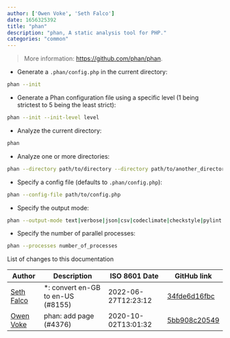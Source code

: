 ```yaml
---
author: ['Owen Voke', 'Seth Falco']
date: 1656325392
title: "phan"
description: "phan, A static analysis tool for PHP."
categories: "common"
---
```

> More information: <https://github.com/phan/phan>.

- Generate a `.phan/config.php` in the current directory:

```bash
phan --init
```

- Generate a Phan configuration file using a specific level (1 being strictest to 5 being the least strict):

```bash
phan --init --init-level level
```

- Analyze the current directory:

```bash
phan
```

- Analyze one or more directories:

```bash
phan --directory path/to/directory --directory path/to/another_directory
```

- Specify a config file (defaults to `.phan/config.php`):

```bash
phan --config-file path/to/config.php
```

- Specify the output mode:

```bash
phan --output-mode text|verbose|json|csv|codeclimate|checkstyle|pylint|html
```

- Specify the number of parallel processes:

```bash
phan --processes number_of_processes
```
List of changes to this documentation


Author | Description | ISO 8601 Date | GitHub link
------|-----|-----|-----
[Seth Falco](mailto:seth@falco.fun) | *: convert en-GB to en-US (#8155) | 2022-06-27T12:23:12 | [34fde6d16fbc](https://github.com/tldr-pages/tldr/commit/34fde6d16fbc0a3c45fff5903f0fc2597547b1bb)
[Owen Voke](mailto:development@voke.dev) | phan: add page (#4376) | 2020-10-02T13:01:32 | [5bb908c20549](https://github.com/tldr-pages/tldr/commit/5bb908c20549e6df890293ac3e23739880cfe241)

